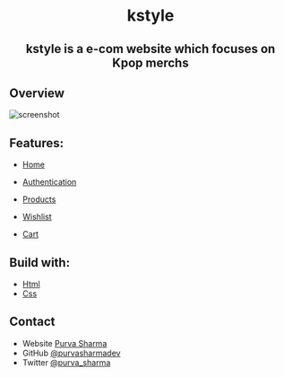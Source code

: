 <h1 align="center"> kstyle </h1>
<h2 align="center"> kstyle is a e-com website which focuses on Kpop merchs </h2>

## Overview

![screenshot](/Assets/readme-img/k-style-gif.gif)



## Features:

- [Home](https://k-style.netlify.app/)

- [Authentication](https://k-style.netlify.app/)

- [Products](https://k-style.netlify.app/)

- [Wishlist](https://k-style.netlify.app/)

- [Cart](https://k-style.netlify.app/)


## Build with:

- [Html](https://html.org/)
- [Css](https://css.org/)


## Contact

- Website [Purva Sharma](https://purvasharma.netlify.app)
- GitHub [@purvasharmadev](https://github.com/purvasharmadev)
- Twitter [@purva_sharma](https://twitter.com/purva_sharma__)
